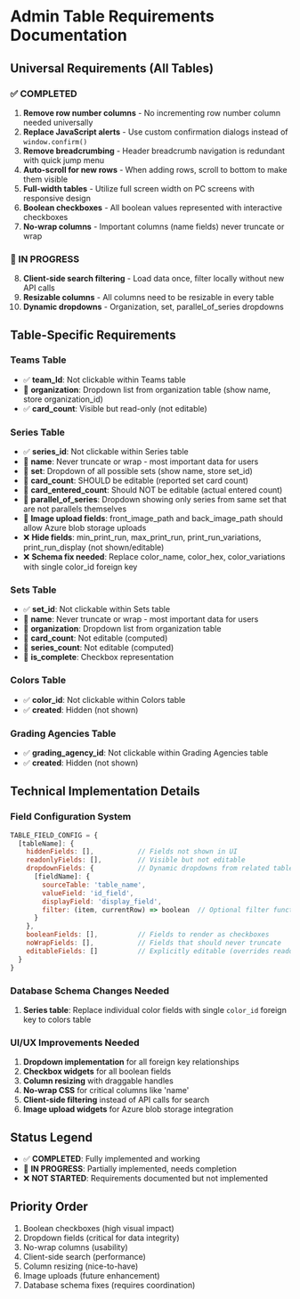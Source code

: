 # Admin Table Requirements Documentation

## Universal Requirements (All Tables)

### ✅ COMPLETED
1. **Remove row number columns** - No incrementing row number column needed universally
2. **Replace JavaScript alerts** - Use custom confirmation dialogs instead of `window.confirm()`
3. **Remove breadcrumbing** - Header breadcrumb navigation is redundant with quick jump menu
4. **Auto-scroll for new rows** - When adding rows, scroll to bottom to make them visible
5. **Full-width tables** - Utilize full screen width on PC screens with responsive design
6. **Boolean checkboxes** - All boolean values represented with interactive checkboxes
7. **No-wrap columns** - Important columns (name fields) never truncate or wrap

### 🔄 IN PROGRESS  
8. **Client-side search filtering** - Load data once, filter locally without new API calls
9. **Resizable columns** - All columns need to be resizable in every table
10. **Dynamic dropdowns** - Organization, set, parallel_of_series dropdowns

## Table-Specific Requirements

### Teams Table
- ✅ **team_Id**: Not clickable within Teams table
- 🔄 **organization**: Dropdown list from organization table (show name, store organization_id)
- ✅ **card_count**: Visible but read-only (not editable)

### Series Table  
- ✅ **series_id**: Not clickable within Series table
- 🔄 **name**: Never truncate or wrap - most important data for users
- 🔄 **set**: Dropdown of all possible sets (show name, store set_id)
- 🔄 **card_count**: SHOULD be editable (reported set card count)
- 🔄 **card_entered_count**: Should NOT be editable (actual entered count)
- 🔄 **parallel_of_series**: Dropdown showing only series from same set that are not parallels themselves
- 🔄 **Image upload fields**: front_image_path and back_image_path should allow Azure blob storage uploads
- ❌ **Hide fields**: min_print_run, max_print_run, print_run_variations, print_run_display (not shown/editable)
- ❌ **Schema fix needed**: Replace color_name, color_hex, color_variations with single color_id foreign key

### Sets Table
- ✅ **set_id**: Not clickable within Sets table  
- 🔄 **name**: Never truncate or wrap - most important data for users
- 🔄 **organization**: Dropdown list from organization table
- 🔄 **card_count**: Not editable (computed)
- 🔄 **series_count**: Not editable (computed)
- 🔄 **is_complete**: Checkbox representation

### Colors Table
- ✅ **color_id**: Not clickable within Colors table
- ✅ **created**: Hidden (not shown)

### Grading Agencies Table
- ✅ **grading_agency_id**: Not clickable within Grading Agencies table
- ✅ **created**: Hidden (not shown)

## Technical Implementation Details

### Field Configuration System
```javascript
TABLE_FIELD_CONFIG = {
  [tableName]: {
    hiddenFields: [],           // Fields not shown in UI
    readonlyFields: [],         // Visible but not editable  
    dropdownFields: {           // Dynamic dropdowns from related tables
      [fieldName]: { 
        sourceTable: 'table_name',
        valueField: 'id_field',
        displayField: 'display_field',
        filter: (item, currentRow) => boolean  // Optional filter function
      }
    },
    booleanFields: [],          // Fields to render as checkboxes
    noWrapFields: [],           // Fields that should never truncate
    editableFields: []          // Explicitly editable (overrides readonly rules)
  }
}
```

### Database Schema Changes Needed
1. **Series table**: Replace individual color fields with single `color_id` foreign key to colors table

### UI/UX Improvements Needed
1. **Dropdown implementation** for all foreign key relationships
2. **Checkbox widgets** for all boolean fields
3. **Column resizing** with draggable handles
4. **No-wrap CSS** for critical columns like 'name'
5. **Client-side filtering** instead of API calls for search
6. **Image upload widgets** for Azure blob storage integration

## Status Legend
- ✅ **COMPLETED**: Fully implemented and working
- 🔄 **IN PROGRESS**: Partially implemented, needs completion
- ❌ **NOT STARTED**: Requirements documented but not implemented

## Priority Order
1. Boolean checkboxes (high visual impact)
2. Dropdown fields (critical for data integrity) 
3. No-wrap columns (usability)
4. Client-side search (performance)
5. Column resizing (nice-to-have)
6. Image uploads (future enhancement)
7. Database schema fixes (requires coordination)
